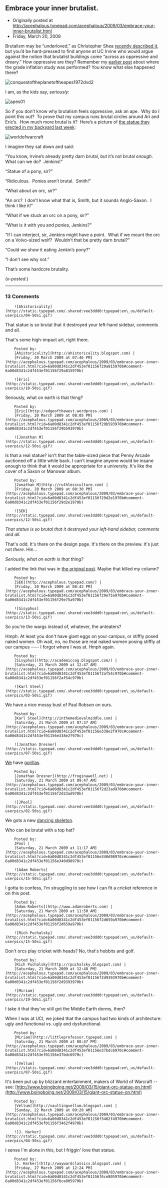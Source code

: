 ## Embrace your inner brutalist.

 * Originally posted at http://acephalous.typepad.com/acephalous/2009/03/embrace-your-inner-brutalist.html
 * Friday, March 20, 2009



Brutalism may be “underloved,” as Christopher Shea [recently described it](http://www.boston.com/bostonglobe/ideas/brainiac/2009/03/brutalism\_lives.html),
but you’d be hard-pressed to find anyone at UC Irvine who would argue
against the notion that brutalist buildings come “across as oppressive
and dreary.” How oppressive are they? Remember my [earlier post](http://acephalous.typepad.com/acephalous/2009/02/where-i-am-i-dont-know-ill-never-know-in-the-silence-you-dont-know-you-must-go-on-i-cant-go-on.html) about where the grade inflation study was performed? You know what else happened there?

![conquestoftheplanetoftheapes1972dvd2](http://edgeofthewest.files.wordpress.com/2009/03/conquestoftheplanetoftheapes1972dvd2.jpg?w=500&h=214 "conquestoftheplanetoftheapes1972dvd2")

I am, as the kids say, _seriously_:

![apes01](http://edgeofthewest.files.wordpress.com/2009/03/apes01.jpg?w=500&h=375 "apes01")

So if you don’t know why brutalism feels oppressive, ask an ape. 
Why do I point this out?  To prove that my campus runs brutal circles
around Ari and Eric’s.  How much more brutal is it?  Here’s a picture
of [the statue they erected in my backyard last week](http://www.ocregister.com/photos/orc-alert-foot-2318309-orc-on-wolf-spotted-in-irvine/pid2318490):

![worldofwarcraft](http://edgeofthewest.files.wordpress.com/2009/03/worldofwarcraft.jpg?w=270&h=360 "worldofwarcraft")

I imagine they sat down and said:

“You know, Irvine’s already pretty darn brutal, but it’s not brutal _enough_.  What can we do?  Jenkins!”

“Statue of a pony, sir?”

“Ridiculous.  Ponies aren’t brutal.  Smith!”

“What about an orc, sir?”

“An orc?  I don’t know what that is, Smith, but it sounds Anglo-Saxon.  I think I like it!”

“What if we stuck an orc on a pony, sir?”

“What is it with you and ponies, Jenkins?”

“If I can interject, sir, Jenkins might have a point.  What if we
mount the orc on a Volvo-sized wolf?  Wouldn’t that be pretty darn
brutal?”

“Could we show it eating Jenkin’s pony?”

“I don’t see why not.”

That’s some hardcore brutality.

(_x-posted_.)

		

* * *

### 13 Comments 

		

                
[]()

	

		![Ahistoricality](http://static.typepad.com/.shared:vee3ddd0:typepad:en\_us/default-userpics/04-50si.gif)
	

	

		

That statue is so brutal that it destroyed your left-hand sidebar, comments and all.

That's some high-impact art, right there. 

	

		Posted by:
		[Ahistoricality](http://ahistoricality.blogspot.com) |
		[Friday, 20 March 2009 at 07:46 PM](http://acephalous.typepad.com/acephalous/2009/03/embrace-your-inner-brutalist.html?cid=6a00d8341c2df453ef01156f29a815970b#comment-6a00d8341c2df453ef01156f29a815970b)

[]()

	

		![Eric](http://static.typepad.com/.shared:vee3ddd0:typepad:en\_us/default-userpics/10-50si.gif)
	

	

		

Seriously, what on earth is that thing?

	

		Posted by:
		[Eric](http://edgeofthewest.wordpress.com) |
		[Friday, 20 March 2009 at 08:05 PM](http://acephalous.typepad.com/acephalous/2009/03/embrace-your-inner-brutalist.html?cid=6a00d8341c2df453ef01156f29b593970b#comment-6a00d8341c2df453ef01156f29b593970b)

[]()

	

		![Jonathan M](http://static.typepad.com/.shared:vee3ddd0:typepad:en\_us/default-userpics/12-50si.gif)
	

	

		

Is that a real statue?  isn't that the table-sized piece that Penny Arcade auctioned off a little while back.  I can't imagine anyone would be insane enough to think that it would be appropriate for a university.  It's like the cover of a Saxon or Manowar album.

	

		Posted by:
		[Jonathan M](http://ruthlessculture.com) |
		[Friday, 20 March 2009 at 08:30 PM](http://acephalous.typepad.com/acephalous/2009/03/embrace-your-inner-brutalist.html?cid=6a00d8341c2df453ef01156f29d2e1970b#comment-6a00d8341c2df453ef01156f29d2e1970b)

[]()

	

		![SEK](http://static.typepad.com/.shared:vee3ddd0:typepad:en\_us/default-userpics/12-50si.gif)
	

	

		

_That statue is so brutal that it destroyed your left-hand sidebar, comments and all._

That's odd.  It's there on the design page.  It's there on the preview.  It's just not _there_.  Hm...

_Seriously, what on earth is that thing?_

I added the link that was in [the original post](http://www.ocregister.com/photos/orc-alert-foot-2318309-orc-on-wolf-spotted-in-irvine/pid2318490).  Maybe that killed my column?

	

		Posted by:
		[SEK](http://acephalous.typepad.com/) |
		[Friday, 20 March 2009 at 08:42 PM](http://acephalous.typepad.com/acephalous/2009/03/embrace-your-inner-brutalist.html?cid=6a00d8341c2df453ef01156f29e75a970b#comment-6a00d8341c2df453ef01156f29e75a970b)

[]()

	

		![Sisyphus](http://static.typepad.com/.shared:vee3ddd0:typepad:en\_us/default-userpics/13-50si.gif)
	

	

		

So you're the wargs instead of, whatever, the anteaters?

Hmph. At least you don't have giant eggs on your campus, or stiffly posed naked women. Oh wait, no, no those are real naked women posing stiffly at our campus ---- I forgot where I was at. Hmph again.

	

		Posted by:
		[Sisyphus](http://academiccog.blogspot.com/) |
		[Saturday, 21 March 2009 at 12:47 AM](http://acephalous.typepad.com/acephalous/2009/03/embrace-your-inner-brutalist.html?cid=6a00d8341c2df453ef01156f2af54c970b#comment-6a00d8341c2df453ef01156f2af54c970b)

[]()

	

		![Karl Steel](http://static.typepad.com/.shared:vee3ddd0:typepad:en\_us/default-userpics/03-50si.gif)
	

	

		

We have a nice mossy bust of Paul Robson on ours.

	

		Posted by:
		[Karl Steel](http://inthemedievalmiddle.com) |
		[Saturday, 21 March 2009 at 07:37 AM](http://acephalous.typepad.com/acephalous/2009/03/embrace-your-inner-brutalist.html?cid=6a00d8341c2df453ef01156e338e2f970c#comment-6a00d8341c2df453ef01156e338e2f970c)

[]()

	

		![Jonathan Dresner](http://static.typepad.com/.shared:vee3ddd0:typepad:en\_us/default-userpics/07-50si.gif)
	

	

		

[We](http://www.pittstate.edu/about/) have [gorillas](http://www.flickr.com/photos/jondresner/3137421564/).

	

		Posted by:
		[Jonathan Dresner](http://froginawell.net) |
		[Saturday, 21 March 2009 at 09:47 AM](http://acephalous.typepad.com/acephalous/2009/03/embrace-your-inner-brutalist.html?cid=6a00d8341c2df453ef01156f2d23ad970b#comment-6a00d8341c2df453ef01156f2d23ad970b)

[]()

	

		![JPool](http://static.typepad.com/.shared:vee3ddd0:typepad:en\_us/default-userpics/02-50si.gif)
	

	

		

We gots a new [dancing skeleton](http://www.roadsideamerica.com/blog/lord-dooley-mascot-statue-no-boner/).  

Who can be brutal with a top hat?

	

		Posted by:
		JPool |
		[Saturday, 21 March 2009 at 11:17 AM](http://acephalous.typepad.com/acephalous/2009/03/embrace-your-inner-brutalist.html?cid=6a00d8341c2df453ef01156e340d98970c#comment-6a00d8341c2df453ef01156e340d98970c)

[]()

	

		![Adam Roberts](http://static.typepad.com/.shared:vee3ddd0:typepad:en\_us/default-userpics/15-50si.gif)
	

	

		

I gotta to confess, I'm struggling to see how I can fit a cricket reference in on this post.

	

		Posted by:
		[Adam Roberts](http://www.adamroberts.com) |
		[Saturday, 21 March 2009 at 11:50 AM](http://acephalous.typepad.com/acephalous/2009/03/embrace-your-inner-brutalist.html?cid=6a00d8341c2df453ef01156f2d659a970b#comment-6a00d8341c2df453ef01156f2d659a970b)

[]()

	

		![Rich Puchalsky](http://static.typepad.com/.shared:vee3ddd0:typepad:en\_us/default-userpics/15-50si.gif)
	

	

		

Don't orcs play cricket with heads?  No, that's hobbits and golf.

	

		Posted by:
		[Rich Puchalsky](http://rpuchalsky.blogspot.com) |
		[Saturday, 21 March 2009 at 12:48 PM](http://acephalous.typepad.com/acephalous/2009/03/embrace-your-inner-brutalist.html?cid=6a00d8341c2df453ef01156f2d9393970b#comment-6a00d8341c2df453ef01156f2d9393970b)

[]()

	

		![Miriam](http://static.typepad.com/.shared:vee3ddd0:typepad:en\_us/default-userpics/19-50si.gif)
	

	

		

I take it that they've still got the Middle Earth dorms, then?

When I was at UCI, we joked that the campus had two kinds of architecture: ugly and functional vs. ugly and dysfunctional.  

	

		Posted by:
		[Miriam](http://littleprofessor.typepad.com) |
		[Saturday, 21 March 2009 at 08:47 PM](http://acephalous.typepad.com/acephalous/2009/03/embrace-your-inner-brutalist.html?cid=6a00d8341c2df453ef01156e37bdc6970c#comment-6a00d8341c2df453ef01156e37bdc6970c)

[]()

	

		![Vellum](http://static.typepad.com/.shared:vee3ddd0:typepad:en\_us/default-userpics/07-50si.gif)
	

	

		

It's been put up by blizzard entertainment, makers of World of Warcraft -- see: [http://www.boingboing.net/2009/03/15/giant-orc-statue-on.html](http://www.boingboing.net/2009/03/15/giant-orc-statue-on.html)

	

		Posted by:
		[Vellum](http://vaultingvellum.blogspot.com) |
		[Sunday, 22 March 2009 at 09:20 AM](http://acephalous.typepad.com/acephalous/2009/03/embrace-your-inner-brutalist.html?cid=6a00d8341c2df453ef01156f3462f4970b#comment-6a00d8341c2df453ef01156f3462f4970b)

[]()

	

		![J. Harker](http://static.typepad.com/.shared:vee3ddd0:typepad:en\_us/default-userpics/04-50si.gif)
	

	

		

I sense I'm alone in this, but I friggin' love that statue.

	

		Posted by:
		[J. Harker](http://waywardclassics.blogspot.com) |
		[Friday, 27 March 2009 at 12:24 PM](http://acephalous.typepad.com/acephalous/2009/03/embrace-your-inner-brutalist.html?cid=6a00d8341c2df453ef01156f6ce805970b#comment-6a00d8341c2df453ef01156f6ce805970b)

		

        